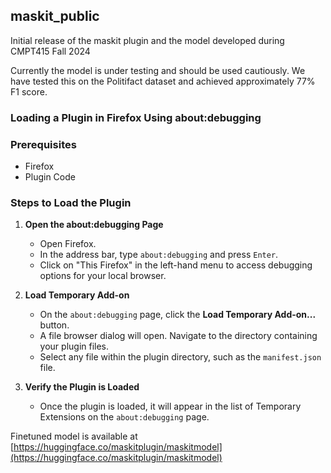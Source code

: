 ## maskit_public
Initial release of the maskit plugin and the model developed during CMPT415 Fall 2024

Currently the model is under testing and should be used cautiously. We have tested this on the Politifact dataset and achieved approximately 77% F1 score.

### Loading a Plugin in Firefox Using about:debugging
### Prerequisites
- Firefox
- Plugin Code

### Steps to Load the Plugin

1. **Open the about:debugging Page**
   - Open Firefox.
   - In the address bar, type `about:debugging` and press `Enter`.
   - Click on "This Firefox" in the left-hand menu to access debugging options for your local browser.

2. **Load Temporary Add-on**
   - On the `about:debugging` page, click the **Load Temporary Add-on...** button.
   - A file browser dialog will open. Navigate to the directory containing your plugin files.
   - Select any file within the plugin directory, such as the `manifest.json` file.

3. **Verify the Plugin is Loaded**
   - Once the plugin is loaded, it will appear in the list of Temporary Extensions on the `about:debugging` page.

Finetuned model is available at [https://huggingface.co/maskitplugin/maskitmodel](https://huggingface.co/maskitplugin/maskitmodel)
